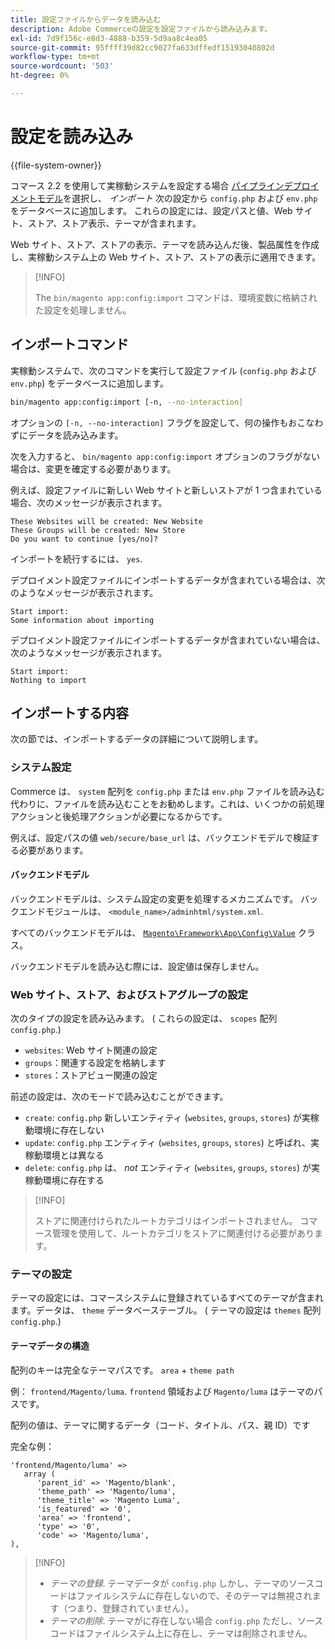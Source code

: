 ```yaml
---
title: 設定ファイルからデータを読み込む
description: Adobe Commerceの設定を設定ファイルから読み込みます。
exl-id: 7d9f156c-e8d3-4888-b359-5d9aa8c4ea05
source-git-commit: 95ffff39d82cc9027fa633dffedf15193040802d
workflow-type: tm+mt
source-wordcount: '503'
ht-degree: 0%

---
```


# 設定を読み込み

{{file-system-owner}}

コマース 2.2 を使用して実稼動システムを設定する場合 [パイプラインデプロイメントモデル](../deployment/technical-details.md)を選択し、 _インポート_ 次の設定から `config.php` および `env.php` をデータベースに追加します。
これらの設定には、設定パスと値、Web サイト、ストア、ストア表示、テーマが含まれます。

Web サイト、ストア、ストアの表示、テーマを読み込んだ後、製品属性を作成し、実稼動システム上の Web サイト、ストア、ストアの表示に適用できます。

>[!INFO]
>
>The `bin/magento app:config:import` コマンドは、環境変数に格納された設定を処理しません。

## インポートコマンド

実稼動システムで、次のコマンドを実行して設定ファイル (`config.php` および `env.php`) をデータベースに追加します。

```bash
bin/magento app:config:import [-n, --no-interaction]
```

オプションの `[-n, --no-interaction]` フラグを設定して、何の操作もおこなわずにデータを読み込みます。

次を入力すると、 `bin/magento app:config:import` オプションのフラグがない場合は、変更を確定する必要があります。

例えば、設定ファイルに新しい Web サイトと新しいストアが 1 つ含まれている場合、次のメッセージが表示されます。

```terminal
These Websites will be created: New Website
These Groups will be created: New Store
Do you want to continue [yes/no]?
```

インポートを続行するには、 `yes`.

デプロイメント設定ファイルにインポートするデータが含まれている場合は、次のようなメッセージが表示されます。

```terminal
Start import:
Some information about importing
```

デプロイメント設定ファイルにインポートするデータが含まれていない場合は、次のようなメッセージが表示されます。

```terminal
Start import:
Nothing to import
```

## インポートする内容

次の節では、インポートするデータの詳細について説明します。

### システム設定

Commerce は、 `system` 配列を `config.php` または `env.php` ファイルを読み込む代わりに、ファイルを読み込むことをお勧めします。これは、いくつかの前処理アクションと後処理アクションが必要になるからです。

例えば、設定パスの値 `web/secure/base_url` は、バックエンドモデルで検証する必要があります。

#### バックエンドモデル

バックエンドモデルは、システム設定の変更を処理するメカニズムです。
バックエンドモジュールは、 `<module_name>/adminhtml/system.xml`.

すべてのバックエンドモデルは、 [`Magento\Framework\App\Config\Value`](https://github.com/magento/magento2/blob/2.4/lib/internal/Magento/Framework/App/Config/Value.php) クラス。

バックエンドモデルを読み込む際には、設定値は保存しません。

### Web サイト、ストア、およびストアグループの設定

次のタイプの設定を読み込みます。
( これらの設定は、 `scopes` 配列 `config.php`.)

- `websites`: Web サイト関連の設定
- `groups`：関連する設定を格納します
- `stores`：ストアビュー関連の設定

前述の設定は、次のモードで読み込むことができます。

- `create`: `config.php` 新しいエンティティ (`websites`, `groups`, `stores`) が実稼動環境に存在しない
- `update`: `config.php` エンティティ (`websites`, `groups`, `stores`) と呼ばれ、実稼動環境とは異なる
- `delete`: `config.php` は、 _not_ エンティティ (`websites`, `groups`, `stores`) が実稼動環境に存在する

>[!INFO]
>
>ストアに関連付けられたルートカテゴリはインポートされません。 コマース管理を使用して、ルートカテゴリをストアに関連付ける必要があります。

### テーマの設定

テーマの設定には、コマースシステムに登録されているすべてのテーマが含まれます。データは、 `theme` データベーステーブル。 ( テーマの設定は `themes` 配列 `config.php`.)

#### テーマデータの構造

配列のキーは完全なテーマパスです。 `area` + `theme path`

例： `frontend/Magento/luma`.
`frontend` 領域および `Magento/luma` はテーマのパスです。

配列の値は、テーマに関するデータ（コード、タイトル、パス、親 ID）です

完全な例：

```php?start_inline=1
'frontend/Magento/luma' =>
   array (
      'parent_id' => 'Magento/blank',
      'theme_path' => 'Magento/luma',
      'theme_title' => 'Magento Luma',
      'is_featured' => '0',
      'area' => 'frontend',
      'type' => '0',
      'code' => 'Magento/luma',
),
```

>[!INFO]
>
>- _テーマの登録_. テーマデータが `config.php` しかし、テーマのソースコードはファイルシステムに存在しないので、そのテーマは無視されます（つまり、登録されていません）。
>- _テーマの削除_. テーマがに存在しない場合 `config.php` ただし、ソースコードはファイルシステム上に存在し、テーマは削除されません。
